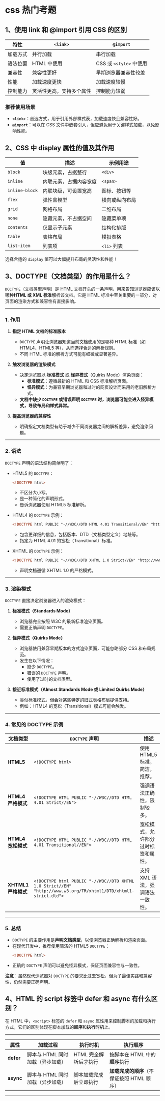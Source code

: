 <!-- @format -->

# css 热门考题

## 1、使用 link 和 @import 引用 CSS 的区别

| 特性     | `<link>`                 | `@import`               |
| -------- | ------------------------ | ----------------------- |
| 加载方式 | 并行加载                 | 串行加载                |
| 语法位置 | HTML 中使用              | CSS 或 `<style>` 中使用 |
| 兼容性   | 兼容性更好               | 早期浏览器兼容性较差    |
| 性能     | 加载速度更快             | 加载速度较慢            |
| 控制能力 | 灵活性更高，支持多个属性 | 控制能力较弱            |

### **推荐使用场景**

- **`<link>`**：首选方式，用于引用外部样式表，加载速度快且兼容性好。
- **`@import`**：可以在 CSS 文件中嵌套引入，但应避免用于关键样式加载，以免影响性能。

## 2、CSS 中 display 属性的值及其作用

| 值             | 描述                   | 示例用途       |
| -------------- | ---------------------- | -------------- |
| `block`        | 块级元素，占据整行     | `<div>`        |
| `inline`       | 内联元素，占据内容宽度 | `<span>`       |
| `inline-block` | 内联块级，可设置宽高   | 图标、按钮等   |
| `flex`         | 弹性盒模型             | 横向或纵向布局 |
| `grid`         | 网格布局               | 二维布局       |
| `none`         | 隐藏元素，不占据空间   | 隐藏菜单项     |
| `contents`     | 仅显示子元素           | 结构化排版     |
| `table`        | 表格布局               | 模拟表格       |
| `list-item`    | 列表项                 | `<li>` 列表    |

选择合适的 `display` 值可以大幅提升布局的灵活性和性能！

## 3、DOCTYPE（文档类型）的作用是什么？

`DOCTYPE`（文档类型声明）是 HTML 文档开头的一条声明，用来告知浏览器应该以哪种**HTML 或 XML 标准**解析该文档。它是 HTML 标准中至关重要的一部分，对页面的渲染方式和兼容性有直接影响。

---

### **1. 作用**

1. **指定 HTML 文档的标准版本**

   - `DOCTYPE` 声明让浏览器知道当前文档使用的是哪种 HTML 标准（如 HTML4、HTML5 等），从而选择合适的解析规则。
   - 不同 HTML 标准的解析方式可能有细微或显著差异。

2. **触发浏览器的渲染模式**

   - 决定浏览器以 **标准模式** 或 **怪异模式**（Quirks Mode）渲染页面：
     - **标准模式**：遵循最新的 HTML 和 CSS 标准解析页面。
     - **怪异模式**：为兼容早期浏览器和过时的网页设计而采用的老旧解析方式。
   - **文档中缺少 `DOCTYPE` 或错误声明 `DOCTYPE` 时，浏览器可能会进入怪异模式，导致布局和样式异常。**

3. **提高浏览器的兼容性**
   - 明确指定文档类型有助于减少不同浏览器之间的解析差异，避免渲染问题。

---

### **2. 语法**

`DOCTYPE` 声明的语法结构简单明了：

- HTML5 的 `DOCTYPE`：

  ```html
  <!DOCTYPE html>
  ```

  - 不区分大小写。
  - 是一种简化的声明形式。
  - 告诉浏览器使用 HTML5 标准解析。

- HTML4 的 `DOCTYPE` 示例：

  ```html
  <!DOCTYPE html PUBLIC "-//W3C//DTD HTML 4.01 Transitional//EN" "http://www.w3.org/TR/html4/loose.dtd">
  ```

  - 包含更详细的信息，包括版本、DTD（文档类型定义）地址等。
  - 指定为 HTML 4.01 的宽松（Transitional）标准。

- XHTML 的 `DOCTYPE` 示例：
  ```html
  <!DOCTYPE html PUBLIC "-//W3C//DTD XHTML 1.0 Strict//EN" "http://www.w3.org/TR/xhtml1/DTD/xhtml1-strict.dtd">
  ```
  - 声明文档遵循 XHTML 1.0 的严格模式。

---

### **3. 渲染模式**

`DOCTYPE` 直接决定浏览器进入的渲染模式：

1. **标准模式（Standards Mode）**
   - 浏览器完全按照 W3C 的最新标准渲染页面。
   - 需要正确声明 `DOCTYPE`。
2. **怪异模式（Quirks Mode）**

   - 浏览器使用兼容早期版本的方式渲染页面，可能忽略部分 CSS 和布局规范。
   - 发生在以下情况：
     - 缺少 `DOCTYPE`。
     - 错误的 `DOCTYPE` 声明。
     - 使用了过时的文档类型。

3. **接近标准模式（Almost Standards Mode 或 Limited Quirks Mode）**
   - 类似标准模式，但会对某些特定的旧式表格布局提供支持。
   - 例如：HTML4 的宽松（Transitional）模式可能会触发。

---

### **4. 常见的 DOCTYPE 示例**

| 文档类型            | `DOCTYPE` 声明                                                                                                  | 描述                               |
| ------------------- | --------------------------------------------------------------------------------------------------------------- | ---------------------------------- |
| **HTML5**           | `<!DOCTYPE html>`                                                                                               | 使用 HTML5 标准，简洁，推荐。      |
| **HTML4 严格模式**  | `<!DOCTYPE HTML PUBLIC "-//W3C//DTD HTML 4.01 Strict//EN">`                                                     | 强调语法正确性，限制较多。         |
| **HTML4 宽松模式**  | `<!DOCTYPE HTML PUBLIC "-//W3C//DTD HTML 4.01 Transitional//EN">`                                               | 宽松模式，允许部分过时标签和属性。 |
| **XHTML1 严格模式** | `<!DOCTYPE html PUBLIC "-//W3C//DTD XHTML 1.0 Strict//EN" "http://www.w3.org/TR/xhtml1/DTD/xhtml1-strict.dtd">` | 支持 XML 语法，强调语法一致性。    |

---

### **5. 总结**

- `DOCTYPE` 的主要作用是**声明文档类型**，以便浏览器正确解析和渲染页面。
- 在现代开发中，推荐使用简洁的 HTML5 `DOCTYPE`：
  ```html
  <!DOCTYPE html>
  ```
- 正确的 `DOCTYPE` 声明可以避免怪异模式，保证页面兼容性与一致性。

**注意**：虽然现代浏览器对 `DOCTYPE` 的要求比过去宽松，但为了最佳实践和兼容性，仍然需要正确声明。

## 4、HTML 的 script 标签中 defer 和 async 有什么区别？

在 HTML 中，`<script>` 标签的 `defer` 和 `async` 属性用来控制脚本的加载和执行方式，它们的区别体现在脚本加载的**顺序**和**执行时机**上。

---

| **属性**  | **加载过程**                     | **执行时机**           | **执行顺序**                               |
| --------- | -------------------------------- | ---------------------- | ------------------------------------------ |
| **defer** | 脚本与 HTML 同时加载（异步加载） | HTML 完全解析后才执行  | 按脚本在 HTML 中的**顺序**执行             |
| **async** | 脚本与 HTML 同时加载（异步加载） | 脚本加载完成后立即执行 | **加载完成的顺序**（不保证按照 HTML 顺序） |

---
